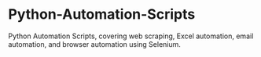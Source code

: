 # Python-Automation-Scripts
Python Automation Scripts, covering web scraping, Excel automation, email automation, and browser automation using Selenium.
